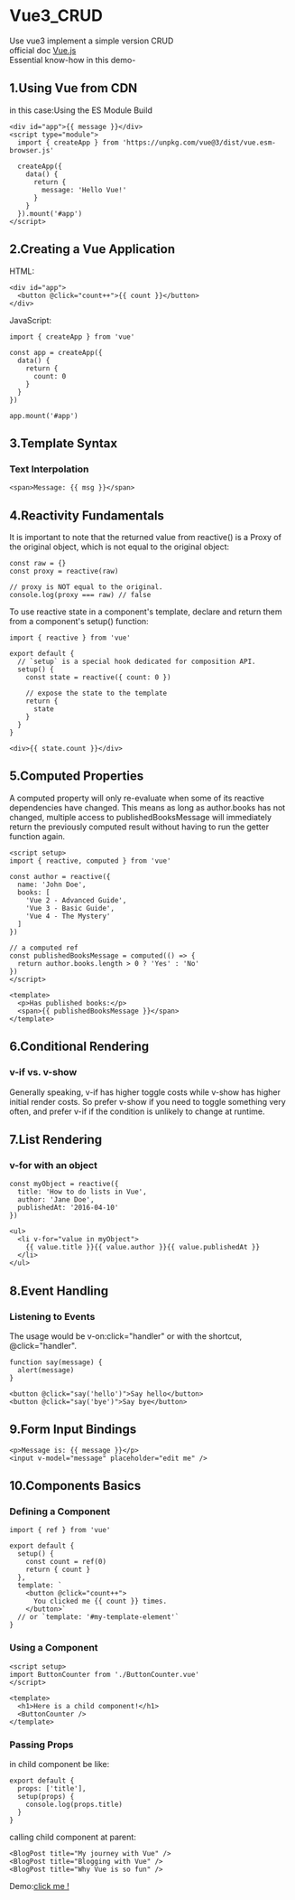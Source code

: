 # Vue3_CRUD
Use vue3 implement a simple version CRUD </br>
official doc <a href="https://vuejs.org/guide/introduction.html">Vue.js</a></br>
Essential know-how in this demo-</br>

## 1.Using Vue from CDN
in this case:Using the ES Module Build</br>

```
<div id="app">{{ message }}</div>
<script type="module">
  import { createApp } from 'https://unpkg.com/vue@3/dist/vue.esm-browser.js'

  createApp({
    data() {
      return {
        message: 'Hello Vue!'
      }
    }
  }).mount('#app')
</script>
```

## 2.Creating a Vue Application
HTML:
```
<div id="app">
  <button @click="count++">{{ count }}</button>
</div>
```
JavaScript:
```
import { createApp } from 'vue'

const app = createApp({
  data() {
    return {
      count: 0
    }
  }
})

app.mount('#app')
```
## 3.Template Syntax
### Text Interpolation
```
<span>Message: {{ msg }}</span>
```
## 4.Reactivity Fundamentals
It is important to note that the returned value from reactive() is a Proxy of the original object, which is not equal to the original object:
```
const raw = {}
const proxy = reactive(raw)

// proxy is NOT equal to the original.
console.log(proxy === raw) // false
```
To use reactive state in a component's template, declare and return them from a component's setup() function:
```
import { reactive } from 'vue'

export default {
  // `setup` is a special hook dedicated for composition API.
  setup() {
    const state = reactive({ count: 0 })

    // expose the state to the template
    return {
      state
    }
  }
}
```
```
<div>{{ state.count }}</div>
```
## 5.Computed Properties
A computed property will only re-evaluate when some of its reactive dependencies have changed. This means as long as author.books has not changed, multiple access to publishedBooksMessage will immediately return the previously computed result without having to run the getter function again.
```
<script setup>
import { reactive, computed } from 'vue'

const author = reactive({
  name: 'John Doe',
  books: [
    'Vue 2 - Advanced Guide',
    'Vue 3 - Basic Guide',
    'Vue 4 - The Mystery'
  ]
})

// a computed ref
const publishedBooksMessage = computed(() => {
  return author.books.length > 0 ? 'Yes' : 'No'
})
</script>

<template>
  <p>Has published books:</p>
  <span>{{ publishedBooksMessage }}</span>
</template>

```
## 6.Conditional Rendering
### v-if vs. v-show
Generally speaking, v-if has higher toggle costs while v-show has higher initial render costs. So prefer v-show if you need to toggle something very often, and prefer v-if if the condition is unlikely to change at runtime.

## 7.List Rendering
### v-for with an object
```
const myObject = reactive({
  title: 'How to do lists in Vue',
  author: 'Jane Doe',
  publishedAt: '2016-04-10'
})
```
```
<ul>
  <li v-for="value in myObject">
    {{ value.title }}{{ value.author }}{{ value.publishedAt }}
  </li>
</ul>
```
## 8.Event Handling
### Listening to Events
The usage would be v-on:click="handler" or with the shortcut, @click="handler".
```
function say(message) {
  alert(message)
}
```
```
<button @click="say('hello')">Say hello</button>
<button @click="say('bye')">Say bye</button>
```
## 9.Form Input Bindings
```
<p>Message is: {{ message }}</p>
<input v-model="message" placeholder="edit me" />
```
## 10.Components Basics
### Defining a Component
```
import { ref } from 'vue'

export default {
  setup() {
    const count = ref(0)
    return { count }
  },
  template: `
    <button @click="count++">
      You clicked me {{ count }} times.
    </button>`
  // or `template: '#my-template-element'`
}
```
### Using a Component
```
<script setup>
import ButtonCounter from './ButtonCounter.vue'
</script>

<template>
  <h1>Here is a child component!</h1>
  <ButtonCounter />
</template>
```
### Passing Props
in child component be like:
```
export default {
  props: ['title'],
  setup(props) {
    console.log(props.title)
  }
}
```
calling child component at parent:
```
<BlogPost title="My journey with Vue" />
<BlogPost title="Blogging with Vue" />
<BlogPost title="Why Vue is so fun" />
```
Demo:<a href="https://rexzzythereal.github.io/Vue3_CRUD/Vue3_CRUD/">click me !</a>
